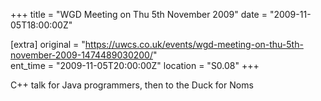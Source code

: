 +++
title = "WGD Meeting on Thu 5th November 2009"
date = "2009-11-05T18:00:00Z"

[extra]
original = "https://uwcs.co.uk/events/wgd-meeting-on-thu-5th-november-2009-1474489030200/"    
ent_time = "2009-11-05T20:00:00Z"
location = "S0.08"
+++

C++ talk for Java programmers, then to the Duck for Noms

